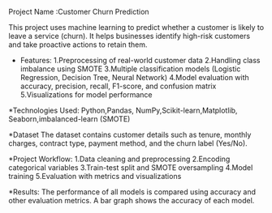 Project Name :Customer Churn Prediction

This project uses machine learning to predict whether a customer is likely to leave a service (churn). It helps businesses identify high-risk customers and take proactive actions to retain them.

* Features:
1.Preprocessing of real-world customer data
2.Handling class imbalance using SMOTE
3.Multiple classification models (Logistic Regression, Decision Tree, Neural Network)
4.Model evaluation with accuracy, precision, recall, F1-score, and confusion matrix
5.Visualizations for model performance

*Technologies Used:
Python,Pandas, NumPy,Scikit-learn,Matplotlib, Seaborn,imbalanced-learn (SMOTE)

*Dataset
The dataset contains customer details such as tenure, monthly charges, contract type, payment method, and the churn label (Yes/No).

*Project Workflow:
1.Data cleaning and preprocessing
2.Encoding categorical variables
3.Train-test split and SMOTE oversampling
4.Model training
5.Evaluation with metrics and visualizations

*Results:
The performance of all models is compared using accuracy and other evaluation metrics. A bar graph shows the accuracy of each model.
